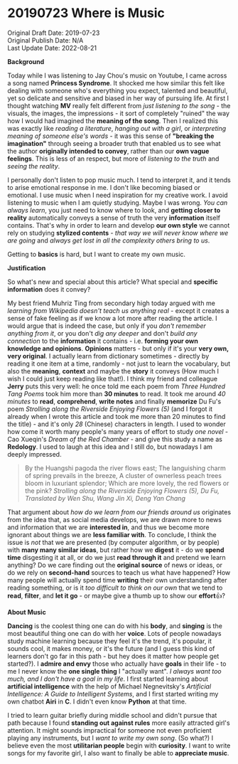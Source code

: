 # 20190723 Where is Music

Original Draft Date: 2019-07-23  
Original Publish Date: N/A  
Last Update Date: 2022-08-21

<!--Cover Image: Studio One interface, or a pure composition staff?-->

<!--What's the purpose of this article, and what meaningful information does it convey?-->

<!--The Du Fu's poem part quote formatting has issue on the website-->

**Background**

Today while I was listening to Jay Chou's music on Youtube, I came across a song named **Princess Syndrome**. It shocked me how similar this felt like dealing with someone who's everything you expect, talented and beautiful, yet so delicate and sensitive and biased in her way of pursuing life. At first I thought watching **MV** really felt different from *just listening to the song* - the visuals, the images, the impressions - it sort of completely "ruined" the way how I would had imagined the **meaning of the song**. Then I realized this was exactly like *reading a literature*, *hanging out with a girl*, or *interpreting meaning of someone else's words* - it was this sense of **"breaking the imagination"** through seeing a broader truth that enabled us to see what the author **originally intended to convey**, rather than our **own vague feelings**. This is less of an respect, but more of *listening to the truth* and *seeing the reality*.

I personally don't listen to pop music much. I tend to interpret it, and it tends to arise emotional response in me. I don't like becoming biased or emotional. I use music when I need inspiration for my creative work. I avoid listening to music when I am quietly studying. Maybe I was wrong. *You can always learn*, you just need to know where to look, and **getting closer to reality** automatically conveys a sense of truth the very **information** itself contains. That's why in order to learn and develop **our own style** we cannot rely on studying **stylized contents** - *that way we will never know where we are going* and *always get lost in all the complexity others bring to us*.

Getting to **basics** is hard, but I want to create my own music.

**Justification**

So what's new and special about this article? What special and **specific information** does it convey?

My best friend Muhriz Ting from secondary high today argued with me *learning from Wikipedia doesn't teach us anything real* - except it creates a sense of fake feeling as if we know a lot more after reading the article. I would argue that is indeed the case, but only if you *don't remember anything from it*, or you don't *dig any deeper* and don't *build any connection* to the **information** it contains - i.e. **forming your own knowledge and opinions**. **Opinions** matters - but only if it's your **very own, very original**. I actually learn from dictionary sometimes - directly by reading it one item at a time, randomly - not just to learn the vocabulary, but also the **meaning**, **context** and maybe the **story** it conveys (How much I wish I could just keep reading like that!). I think my friend and colleague **Jerry** puts this very well: he once told me each poem from *Three Hundred Tang Poems* took him more than **30 minutes** to read. It took me around *40 minutes* to **read**, **comprehend**, **write notes** and finally **memorize** Du Fu's poem *Strolling along the Riverside Enjoying Flowers (5)* (and I forgot it already when I wrote this article and took me more than 20 minutes to find the title) - and it's only *28* (Chinese) characters in length. I used to wonder how come it worth many people's many years of effort to study *one novel* - Cao Xueqin's *Dream of the Red Chamber* - and give this study a name as **Redology**. I used to laugh at this idea and I still do, but nowadays I am deeply impressed.

> By the Huangshi pagoda the river flows east;
> The languishing charm of spring prevails in the breeze,
> A cluster of ownerless peach trees bloom in luxuriant splendor;
> Which are more lovely, the red flowers or the pink?
> *Strolling along the Riverside Enjoying Flowers (5), Du Fu, Translated by Wen Shu, Wang Jin Xi, Deng Yan Chang*

That argument about *how do we learn from our friends around us* originates from the idea that, as social media develops, we are drawn more to news and information that we are **interested in**, and thus we become more ignorant about things we are **less familiar with**. To conclude, I think the issue is *not* that we are presented (by computer algorithm, or by people) with **many many similar ideas**, but rather how we **digest** it - do we **spend time** disgesting it at all, or do we just **read through it** and pretend we learn anything? Do we care finding out the **original source** of news or ideas, or do we rely on **second-hand** sources to teach us what have happened? How many people will actually spend time **writing** their own understanding after reading something, or is it *too difficult to think on our own* that we tend to **read**, **filter**, and **let it go** - or maybe give a thumb up to show our **effort**👍?

**About Music**

**Dancing** is the coolest thing one can do with his **body**, and **singing** is the most beautiful thing one can do with her **voice**. Lots of people nowadays study machine learning because they feel it's the trend, it's popular, it sounds cool, it makes money, or it's the future (and I guess this kind of learners don't go far in this path - but hey does it matter how people get started?). I **admire and envy** those who actually have **goals** in their life - to me I never know the **one single thing** I "actually want". *I always want too much, and I don't have a goal in my life*. I first started learning about **artificial intelligence** with the help of Michael Negnevitsky's *Artificial Intelligence: A Guide to Intelligent Systems*, and I first started writing my own chatbot **Airi** in **C**. I didn't even know **Python** at that time. 

I tried to learn guitar briefly during middle school and didn't pursue that path because I found **standing out against rules** more easily attracted girl's attention. It might sounds impractical for someone not even proficient playing any instruments, but I *want to write my own song*. (So what?) I believe even the most **utilitarian people** begin with **curiosity**. I want to write songs for my favorite girl, I also want to finally be able to **appreciate music**.